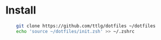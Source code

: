 
# Install
``` bash
    git clone https://github.com/ttlg/dotfiles ~/dotfiles
    echo 'source ~/dotfiles/init.zsh' >> ~/.zshrc
```

